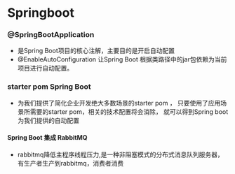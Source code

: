 # Springboot 
### @SpringBootApplication 
- 是Spring Boot项目的核心注解，主要目的是开启自动配置
- @EnableAutoConfiguration 让Spring Boot 根据类路径中的jar包依赖为当前项目进行自动配置。
### starter pom  Spring Boot 
 - 为我们提供了简化企业开发绝大多数场景的starter pom ，
 只要使用了应用场景所需要的starter pom，相关的技术配置将会消除，
 就可以得到Spring boot为我们提供的自动配置 
 
 #### Spring Boot 集成 RabbitMQ
 - rabbitmq降低主程序线程压力,是一种非阻塞模式的分布式消息队列服务器，有生产者生产到rabbitmq，消费者消费
